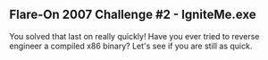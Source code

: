 ## Flare-On 2007 Challenge #2 - IgniteMe.exe

You solved that last on really quickly! Have
you ever tried to reverse engineer a compiled
x86 binary? Let's see if you are still as quick.

